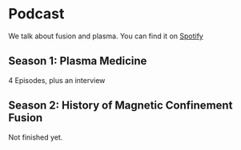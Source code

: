 # Podcast 

We talk about fusion and plasma. You can find it on [Spotify](https://open.spotify.com/show/2iiosY35HsxY5leHtcjYAC?si=1016da8adc184904)

## Season 1: Plasma Medicine 

4 Episodes, plus an interview 

## Season 2: History of Magnetic Confinement Fusion

Not finished yet. 
